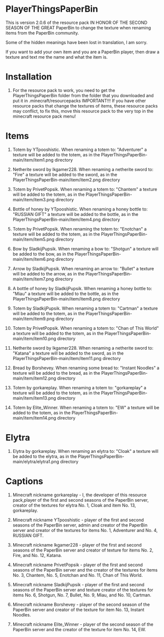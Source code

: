 # PlayerThingsPaperBin
 This is version 2.0.6 of the resource pack IN HONOR OF THE SECOND SEASON OF THE GREAT PaperBin to change the texture
 when renaming items from the PaperBin community.

 Some of the hidden meanings have been lost in translation, I am sorry.

 If you want to add your own item and you are a PaperBin player, then draw a texture and text me the name and what the item is.

# Installation
 1. For the resource pack to work, you need to get the PlayerThingsPaperBin folder from the folder that you downloaded and put it in .minecraft/resourcepacks IMPORTANT!!! If you have other resource packs that change the textures of items, these resource packs may conflict, to fix this, move this resource pack to the very top in the minecraft resource pack menu!

# Items
 1. Totem by YTpooshistic. When renaming a totem to: "Adventurer" a texture will be added to the totem, as in the PlayerThingsPaperBin-main/item/item1.png directory

 2. Netherite sword by lkgamer228. When renaming a netherite sword to: "Fire" a texture will be added to the sword, as in the PlayerThingsPaperBin-main/item/item2.png directory

 3. Totem by PrivetPopsik. When renaming a totem to: "Chantem" a texture will be added to the totem, as in the PlayerThingsPaperBin-main/item/item3.png directory

 4. Bottle of honey by YTpooshistic. When renaming a honey bottle to: "RUSSIAN GIFT" a texture will be added to the bottle, as in the PlayerThingsPaperBin-main/item/item4.png directory

 5. Totem by PrivetPopsik. When renaming the totem to: "Enotchan" a texture will be added to the totem, as in the PlayerThingsPaperBin-main/item/item5.png directory

 6. Bow by SladkijPupsik. When renaming a bow to: "Shotgun" a texture will be added to the bow, as in the PlayerThingsPaperBin-main/item/item6.png directory

 7. Arrow by SladkijPupsik. When renaming an arrow to: "Bullet" a texture will be added to the arrow, as in the PlayerThingsPaperBin-main/item/item7.png directory

 8. A bottle of honey by SladkijPupsik. When renaming a honey bottle to: "Miau" a texture will be added to the bottle, as in the PlayerThingsPaperBin-main/item/item8.png directory

 9. Totem by SladkijPupsik. When renaming a totem to: "Cartman" a texture will be added to the totem, as in the PlayerThingsPaperBin-main/item/item9.png directory

 10. Totem by PrivetPopsik. When renaming a totem to: "Chan of This World" a texture will be added to the totem, as in the PlayerThingsPaperBin-main/item/item10.png directory

 11. Netherite sword by lkgamer228. When renaming a netherite sword to: "Katana" a texture will be added to the sword, as in the PlayerThingsPaperBin-main/item/item11.png directory

 12. Bread by Borshevey. When renaming some bread to: "Instant Noodles" a texture will be added to the bread, as in the PlayerThingsPaperBin-main/item/item12.png directory

 13. Totem by gorkareplay. When renaming a totem to: "gorkareplay" a texture will be added to the totem, as in the PlayerThingsPaperBin-main/item/item13.png directory

 14. Totem by Elite_Winner. When renaming a totem to: "EW" a texture will be added to the totem, as in the PlayerThingsPaperBin-main/item/item14.png directory

# Elytra
 1. Elytra by gorkareplay. When renaming an elytra to: "Cloak" a texture will be added to the elytra, as in the PlayerThingsPaperBin-main/elytra/elytra1.png directory

# Captions
 1. Minecraft nickname gorkareplay - I, the developer of this resource pack,player of the first and second seasons of the PaperBin server, creator of the textures for elytra No. 1, Cloak and item No. 13, gorkareplay.

 2. Minecraft nickname YTpooshistic - player of the first and second seasons of the PaperBin server, admin and creator of the PaperBin server and creator of the textures for items No. 1, Adventurer and No. 4, RUSSIAN GIFT.

 3. Minecraft nickname lkgamer228 - player of the first and second seasons of the PaperBin server and creator of texture for items No. 2, Fire, and No. 12, Katana.

 4. Minecraft nickname PrivetPopsik - player of the first and second seasons of the PaperBin server and the creator of the textures for items No. 3, Chantem, No. 5, Enotchan and No. 11, Chan of This World.

 5. Minecraft nickname SladkijPupsik - player of the first and second seasons of the PaperBin server and texture creator of the textures for items No. 6, Shotgun, No. 7, Bullet, No. 9, Miau, and No. 10, Cartman.

 6. Minecraft nickname Borshevey - player of the second season of the PaperBin server and creator of the texture for item No. 13, Instant Noodles.

 7. Minecraft nickname Elite_Winner - player of the second season of the PaperBin server and the creator of the texture for item No. 14, EW.